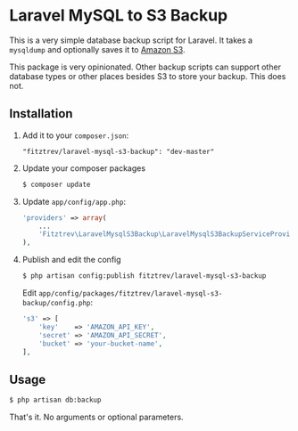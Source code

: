 # Laravel MySQL to S3 Backup

This is a very simple database backup script for Laravel. It takes a `mysqldump` and optionally saves it to [Amazon S3](http://aws.amazon.com/s3/).

This package is very opinionated. Other backup scripts can support other database types or other places besides S3 to store your backup. This does not.

## Installation

1. Add it to your `composer.json`:

    ```
    "fitztrev/laravel-mysql-s3-backup": "dev-master"
    ```

2. Update your composer packages

    ```bash
    $ composer update
    ```

3. Update `app/config/app.php`:

    ```php
    'providers' => array(
        ...
        'Fitztrev\LaravelMysqlS3Backup\LaravelMysqlS3BackupServiceProvider',
    ),
    ```

4. Publish and edit the config

    ```bash
    $ php artisan config:publish fitztrev/laravel-mysql-s3-backup
    ```

    Edit `app/config/packages/fitztrev/laravel-mysql-s3-backup/config.php`:

    ```php
    's3' => [
        'key'    => 'AMAZON_API_KEY',
        'secret' => 'AMAZON_API_SECRET',
        'bucket' => 'your-bucket-name',
    ],
    ```

## Usage

```bash
$ php artisan db:backup
```

That's it. No arguments or optional parameters.
